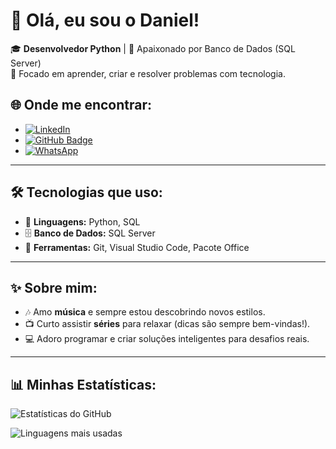 # 👋 Olá, eu sou o **Daniel**!  

🎓 **Desenvolvedor Python** | 💾 Apaixonado por Banco de Dados (SQL Server)  
🎯 Focado em aprender, criar e resolver problemas com tecnologia.  


## 🌐 **Onde me encontrar**:
- [![LinkedIn](https://img.shields.io/badge/LinkedIn-0077B5?style=for-the-badge&logo=linkedin&logoColor=white)](https://www.linkedin.com/in/daniel-silva-tigre-6951302aa)
- [![GitHub Badge](https://img.shields.io/badge/-Meu_GitHub-181717?style=flat&logo=github&logoColor=white)](https://github.com/Danielstit)
- [![WhatsApp](https://img.shields.io/badge/WhatsApp-25D366?style=for-the-badge&logo=whatsapp&logoColor=white)](https://wa.me/5599991116452)


---

## 🛠 **Tecnologias que uso**:
- 🐍 **Linguagens:** Python, SQL  
- 🗄️ **Banco de Dados:** SQL Server  
- 🔧 **Ferramentas:** Git, Visual Studio Code, Pacote Office  

---

## ✨ **Sobre mim**:
- 🎶 Amo **música** e sempre estou descobrindo novos estilos.  
- 📺 Curto assistir **séries** para relaxar (dicas são sempre bem-vindas!).  
- 💻 Adoro programar e criar soluções inteligentes para desafios reais.  

---

## 📊 **Minhas Estatísticas**:
![Estatísticas do GitHub](https://github-readme-stats.vercel.app/api?username=Danielstit&show_icons=true&theme=tokyonight)

![Linguagens mais usadas](https://github-readme-stats.vercel.app/api/top-langs/?username=Danielstit&layout=compact&theme=tokyonight)

